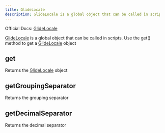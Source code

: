 ```yaml
---
title: GlideLocale
description: GlideLocale is a global object that can be called in scripts. Use the get() method to get a GlideLocale object
---
```

Official Docs: [GlideLocale](https://docs.servicenow.com/search?q=GlideLocale)

[GlideLocale](/reference/glidelocale/) is a global object that can be called in scripts. Use the get() method to get a [GlideLocale](/reference/glidelocale/) object


## get
Returns the [GlideLocale](/reference/glidelocale/) object
## getGroupingSeparator
Returns the grouping separator
## getDecimalSeparator
Returns the decimal separator
